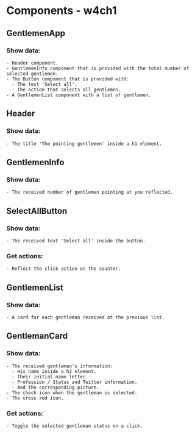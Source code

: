 # Components - w4ch1

## GentlemenApp

### Show data:

    - Header component.
    - GentlemenInfo component that is provided with the total number of selected gentlemen.
    - The Button component that is provided with:
      - The text 'Select all'.
      - The action that selects all gentlemen.
    - A GentlemenList component with a list of gentlemen.

## Header

### Show data:

    - The title 'The pointing gentlemen' inside a h1 element.

## GentlemenInfo

### Show data:

    - The received number of gentlemen pointing at you reflected.

## SelectAllButton

### Show data:

    - The received text 'Select all' inside the button.

### Get actions:

    - Reflect the click action on the counter.

## GentlemenList

### Show data:

    - A card for each gentleman received at the previous list.

## GentlemanCard

### Show data:

    - The received gentleman's information:
      - His name inside a h2 element.
      - Their initial name letter.
      - Profession / Status and Twitter information.
      - And the corresponding picture.
    - The check icon when the gentleman is selected.
    - The cross red icon.

### Get actions:

    - Toggle the selected gentleman status on a click.
